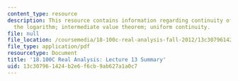 ```yaml
---
content_type: resource
description: This resource contains information regarding continuity of the exponential;
  the logarithm; intermediate value theorem; uniform continuity.
file: null
file_location: /coursemedia/18-100c-real-analysis-fall-2012/13c307961424b2e6f6cb9ab627a1a0c7_MIT18_100CF12_l13sum.pdf
file_type: application/pdf
resourcetype: Document
title: '18.100C Real Analysis: Lecture 13 Summary'
uid: 13c30796-1424-b2e6-f6cb-9ab627a1a0c7
---
```

